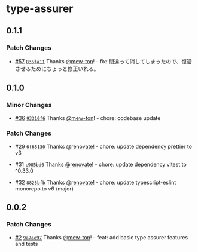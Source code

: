 # type-assurer

## 0.1.1

### Patch Changes

- [#57](https://github.com/hacomono-lib/type-assurer/pull/57) [`836fa11`](https://github.com/hacomono-lib/type-assurer/commit/836fa11258f8dcf95cae60db95adc63785bc22a9) Thanks [@mew-ton](https://github.com/mew-ton)! - fix: 間違って消してしまったので、復活させるためにちょっと修正いれる。

## 0.1.0

### Minor Changes

- [#36](https://github.com/hacomono-lib/type-assurer/pull/36) [`93310f6`](https://github.com/hacomono-lib/type-assurer/commit/93310f6a1b676cf9e60e1a7c11caa19a76412221) Thanks [@mew-ton](https://github.com/mew-ton)! - chore: codebase update

### Patch Changes

- [#29](https://github.com/hacomono-lib/type-assurer/pull/29) [`6f68130`](https://github.com/hacomono-lib/type-assurer/commit/6f68130c7009ad1d321cbf630b00648cf895fc9f) Thanks [@renovate](https://github.com/apps/renovate)! - chore: update dependency prettier to v3

- [#31](https://github.com/hacomono-lib/type-assurer/pull/31) [`c985bd6`](https://github.com/hacomono-lib/type-assurer/commit/c985bd6644338f45a125b918bee13f242be34ce0) Thanks [@renovate](https://github.com/apps/renovate)! - chore: update dependency vitest to ^0.33.0

- [#32](https://github.com/hacomono-lib/type-assurer/pull/32) [`8825bfb`](https://github.com/hacomono-lib/type-assurer/commit/8825bfb3640382532656d82b7a229e8f2261a4a7) Thanks [@renovate](https://github.com/apps/renovate)! - chore: update typescript-eslint monorepo to v6 (major)

## 0.0.2

### Patch Changes

- [#2](https://github.com/hacomono-lib/type-assurer/pull/2) [`9a7ae97`](https://github.com/hacomono-lib/type-assurer/commit/9a7ae972dcdab5654ec23c82414e0f03d7c95be4) Thanks [@mew-ton](https://github.com/mew-ton)! - feat: add basic type assurer features and tests
